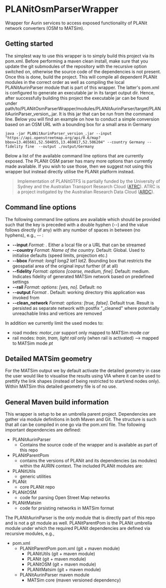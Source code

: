 # PLANitOsmParserWrapper

Wrapper for Aurin services to access exposed functionality of PLANit network converters (OSM to MATSim).

## Getting started

The simplest way to use this wrapper is to simply build this project via its pom.xml. Before performing a maven clean install, make sure that you update the git submodules of the repository with the recursive option switched on, otherwise the source code of the dependencies is not present. Once this is done, build the project. This will compile all dependent PLANit modules in the correct order as well as compiling the local PLANitAurinParser module that is part of this wrapper. The latter's pom.xml is configured to generate an executable jar in its target output dir. Hence, after successfully building this project the executable jar can be found under path/to/PLANitOsmParserWrapper/modules/PLANitAurinParser/target/PLANitAurinParser_version_.jar. It is this jar that can be run from the command line. Below you will find an example on how to conduct a simple conversion based on an OSM URL with a bounding box for a small area in Germany

```
java -jar PLANitAurinParser_version_.jar --input "https://api.openstreetmap.org/api/0.6/map?bbox=13.465661,52.504055,13.469817,52.506204" --country Germany --fidelity fine  --output ./output/Germany
```

Below a list of the available command line options that are currently exposed. The PLANit OSM parser has many more options than currently made available. If you wish to use those, then we suggest not using this wrapper but instead directly utilise the PLANit platform instead.

> Implementation of PLANitGTFS is partially funded by the University of Sydney and the Australian Transport Research Cloud ([ATRC](https://ardc.edu.au/project/australian-transport-research-cloud-atrc/)). ATRC is a project instigated by the Australian Research Data Cloud ([ARDC](www.ardc.edu.au)).

## Command line options

The following command line options are available which should be provided such that the key is preceded with a double hyphen (--) and the value follows directly (if any) with any number of spaces in between (no hyphens), e.g., --<key> <value>:
 
 * **--input**    *Format: <path to input file>.* Either a local file or a URL that can be streamed
 * **--country**  *Format: Name of the country.* Default: Global. Used to initialise defaults (speed limits, projection etc.) 
 * **--bbox**     *Format: long1 long2 lat1 lat2.* Bounding box that restricts the geospatial area of the original input further (if at all)
 * **--fidelity** *Format: options [coarse, medium, fine].* Default: medium. Indicates fidelity of generated MATSim network based on predefined settings
 * **--rail** *Format: options: [yes, no].* Default: no
 * **--output** *Format <path to output directory>.* Default: working directory this application was invoked from
 * **--clean_network** *Format: options: [true, false].* Default true. Result is persisted as separate network with postfix "_cleaned" where potentially unreachable links and vertices are removed
 
 In addition we currently limit the used modes to:
 
 * road modes: *motor_car* support only mapped to MATSim mode *car*
 * rail modes: *train, tram, light rail* only (when rail is activated) --> mapped to MATSim mode *pt*

## Detailed MATSim geometry

For the MATSim output we by default activate the detailed geometry in case the user would like to visualise the results using VIA
where it can be used to prettify the link shapes (instead of being restricted to start/end nodes only). Within MATSim this detailed geometry file is of no use.

## General Maven build information 

This wrapper is setup to be an umbrella parent project. Dependencies are gather via module definitions in both Maven and Git. The structure is such that all can be compiled in one go via the pom.xml file. The following important dependencies are defined:

* PLANitAurinParser
    * Contains the source code of the wrapper and is available as part of this repo 
* PLANitParentPom
    * contains the versions of PLANit and its dependencies (as modules) within the AURIN context. The included PLANit modules are:
* PLANitUtils
    * generic utilities 
* PLANit
    * core PLANit repo 
* PLANitOSM
    * code for parsing Open Street Map networks 
* PLANitMatsim
    * code for prsisting networks in MATSim format

The PLANitAurinParser is the only module that is directly part of this repo and is not a git module as well. PLANitParentPom is the PLANit umbrella module under which the required PLANit dependencies are defined via recursive modules, e.g.,

* pom.xml
    * PLANitParentPom pom.xml (git + maven module)
        * PLANitUtils (git + maven module) 
        * PLANit (git + maven module)
        * PLANitOSM (git + maven module)
        * PLANitMatsim (git + maven module)
    * PLANitAurinParser maven module 
        * MATSim core (maven versioned dependency)

